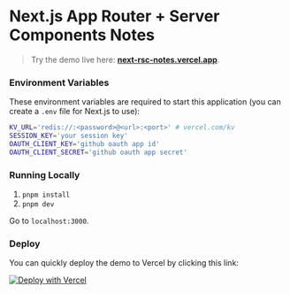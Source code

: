 # Next.js App Router + Server Components Notes

> Try the demo live here: [**next-rsc-notes.vercel.app**]([https://react-server-notes-sigma.vercel.app]).



### Environment Variables

These environment variables are required to start this application (you can create a `.env` file for Next.js to use):

```bash
KV_URL='redis://:<password>@<url>:<port>' # vercel.com/kv
SESSION_KEY='your session key'
OAUTH_CLIENT_KEY='github oauth app id'
OAUTH_CLIENT_SECRET='github oauth app secret'
```

### Running Locally

1. `pnpm install`
2. `pnpm dev`

Go to `localhost:3000`.

### Deploy

You can quickly deploy the demo to Vercel by clicking this link:

[![Deploy with Vercel](https://vercel.com/button)](<https://vercel.com/new/git/external?repository-url=https%3A%2F%2Fgithub.com%2Fvercel%2Fserver-components-notes-demo&env=REDIS_URL,SESSION_KEY,OAUTH_CLIENT_KEY,OAUTH_CLIENT_SECRET&project-name=next-rsc-notes&repo-name=next-rsc-notes&demo-title=React%20Server%20Components%20(Experimental%20Demo)&demo-description=Experimental%20demo%20of%20React%20Server%20Components%20with%20Next.js.%20&demo-url=https%3A%2F%2Fnext-rsc-notes.vercel.app&demo-image=https%3A%2F%2Fnext-rsc-notes.vercel.app%2Fog.png>)

